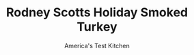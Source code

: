 ---
layout: ../../layouts/MarkdownPostLayout.astro
title: Rodney Scotts Holiday Smoked Turkey
author: America's Test Kitchen
pubDate: 2023-03-15
description: "Savory smoke—plus a top-notch rub and mop—puts a delicious twist on your celebration centerpiece."
image_url: https://res.cloudinary.com/hksqkdlah/image/upload/ar_1:1,c_fill,dpr_2.0,f_auto,fl_lossy.progressive.strip_profile,g_faces:auto,q_auto:low,w_344/SFS_SmokedTurkey_055_dijdw7
tags: ["Main Courses","Turkey","Grilling & Barbecue","Thanksgiving"]
calories: 6453
protein: 75
carbohydrates: 8
fats: 
fiber: 1
ingredients: ["2 cups, distilled white vinegar","2 thin, lemon slices","¼ cup, granulated sugar","1 tablespoon, pepper","2 teaspoons, cayenne pepper","½ teaspoon, red pepper flakes","2 tablespoons, kosher salt","1 tablespoon, monosodium glutamate","1 tablespoon, pepper","1 tablespoon, paprika","1 tablespoon, chili powder","1 tablespoon, packed light brown sugar","1½ teaspoons, garlic powder","1½ teaspoons, onion powder","¼ teaspoon, cayenne pepper","1 (12- to 14-pound), turkey, neck and giblets discarded, spatchcocked","4 (3-inch), wood chunks","1 (13 by 9-inch), disposable aluminum pan"]
serves: 12
time: "4¾ hours, plus 30 minutes resting"
instructions: ["FOR THE MOP: Combine all ingredients in medium saucepan and bring to simmer over medium-high heat. Cook until sugar is dissolved, about 2 minutes. Remove from heat and let cool completely. Discard lemon slices. (Mop can be refrigerated in airtight container for up to 2 months.)","FOR THE RUB: Combine all ingredients in bowl.","FOR THE TURKEY: Place turkey breast side down on cutting board with cavity facing counter edge. Using kitchen shears, cut through bones on either side of backbone, staying as close as possible to backbone. Discard backbone. Flip turkey and press down firmly on breast with heels of your hands to flatten breastbone.","Sprinkle rub all over both sides of turkey. Open bottom vent of charcoal grill completely. To make charcoal snake, arrange 50 charcoal briquettes, 2 briquettes wide, around perimeter of grill, overlapping slightly so briquettes are touching and leaving 9-inch gap between ends of snake. Place second layer of 50 briquettes, also 2 briquettes wide, on top of first. (Completed arrangement should be 2 briquettes wide by 2 briquettes high.)","Starting 2 inches from each end of charcoal snake, place wood chunks on top of charcoal about 2 inches apart. Slide disposable pan into charcoal gap, running lengthwise into arc of snake and touching grill wall on opposite side of snake. Pour 6 cups water into pan.","Light chimney starter filled with 20 briquettes (pile briquettes on 1 side of chimney so they catch). When coals are partially covered with ash, use tongs to pile 10 coals on each end of charcoal snake, where briquettes meet water pan, so both ends of snake ignite.","Set cooking grate in place, then clean and oil grate. Position turkey, skin side down, over water pan, with drumsticks pointing toward arc in charcoal snake. Cover grill, position lid vent over turkey, and open lid vent completely. Cook, undisturbed, for 2 hours.","Using small barbecue mop or basting brush, baste turkey liberally with mop. Using oven mitts or grill mitts, flip turkey skin side up, again positioning it over water pan with drumsticks pointing toward arc in charcoal snake. Baste skin side liberally with more mop (you may not need all of it; discard any extra).","Insert temperature probe into thickest part of breast. Cover grill and cook until breast registers 160 degrees (check temperature of both sides of breast) and thighs register 175 degrees, about 1 hour.","Transfer turkey to rimmed baking sheet. Let rest for 30 to 40 minutes. Carve turkey and transfer to serving platter. Serve."]
nutrition: ["846 mg Potassium","650 mg Phosphorus","54 mg Calcium","3 mg Iron","93 mg Magnesium","1269 mg Sodium","6 mg Zinc","19 g Fat","26 mg Niacin (B3)","6 g Monounsaturated","5 g Polyunsaturated","2 mg Vitamin C","1 µg Vitamin D","251 mg Cholesterol","5 g Saturated","1 g Fiber","26 µg Folate (food)","5 g Sugars","3 µg Vitamin K","295 g Water","8 g Carbs","26 µg Folate equivalent (total)","75 g Protein","4 µg Vitamin B12","2 mg Vitamin B6","90 µg Vitamin A","537 kcal Energy","5 g Sugars, added","6453 calories"]
notes: "This recipe is adapted from Rodney Scotts holiday turkey recipe in his cookbook, Rodney Scotts World of BBQ (2021). We developed this recipe using a 22-inch kettle charcoal grill. We recommend reading the entire recipe before starting. You can reserve the turkey neck and giblets for making gravy, if desired."
---